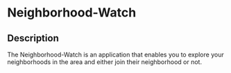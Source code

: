 # Neighborhood-Watch

## Description
The Neighborhood-Watch is an application that enables you to explore your neighborhoods in the area and either join their neighborhood or not.
